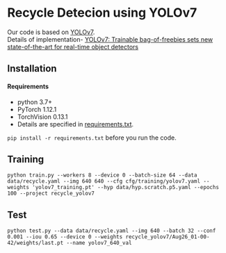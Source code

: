 # Recycle Detecion using YOLOv7

Our code is based on [YOLOv7](https://github.com/WongKinYiu/yolov7).  
Details of implementation- [YOLOv7: Trainable bag-of-freebies sets new state-of-the-art for real-time object detectors](https://arxiv.org/abs/2207.02696)

## Installation

#### Requirements
- python 3.7+
- PyTorch 1.12.1
- TorchVision 0.13.1
- Details are specified in [requirements.txt](./requirements.txt).

`pip install -r requirements.txt` before you run the code.

</details>


## Training

``` shell
python train.py --workers 8 --device 0 --batch-size 64 --data data/recycle.yaml --img 640 640 --cfg cfg/training/yolov7.yaml --weights 'yolov7_training.pt' --hyp data/hyp.scratch.p5.yaml --epochs 100 --project recycle_yolov7 
```


## Test
```shell
python test.py --data data/recycle.yaml --img 640 --batch 32 --conf 0.001 --iou 0.65 --device 0 --weights recycle_yolov7/Aug26_01-00-42/weights/last.pt --name yolov7_640_val

```
